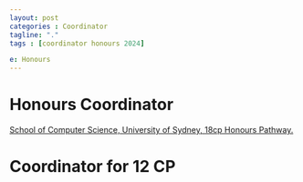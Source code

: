```yaml
---
layout: post
categories : Coordinator
tagline: "."
tags : [coordinator honours 2024]

e: Honours
---
```


# Honours Coordinator

[School of Computer Science, University of Sydney, 18cp Honours Pathway.](https://www.sydney.edu.au/engineering/schools/school-of-computer-science/leadership-and-contacts.html)

# Coordinator for 12 CP


